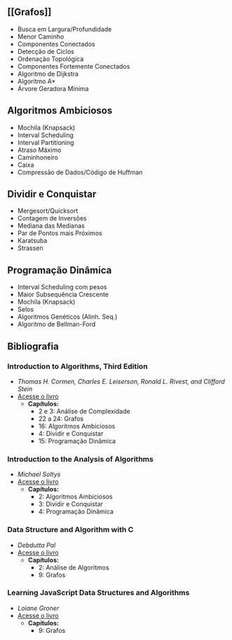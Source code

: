 ## [[Grafos]]

- Busca em Largura/Profundidade  
- Menor Caminho  
- Componentes Conectados  
- Detecção de Ciclos  
- Ordenação Topológica  
- Componentes Fortemente Conectados  
- Algoritmo de Dijkstra  
- Algoritmo A*  
- Árvore Geradora Mínima  

## Algoritmos Ambiciosos

- Mochila (Knapsack)  
- Interval Scheduling  
- Interval Partitioning  
- Atraso Máximo  
- Caminhoneiro  
- Caixa  
- Compressão de Dados/Código de Huffman  

## Dividir e Conquistar

- Mergesort/Quicksort  
- Contagem de Inversões  
- Mediana das Medianas  
- Par de Pontos mais Próximos  
- Karatsuba  
- Strassen  

## Programação Dinâmica

- Interval Scheduling com pesos  
- Maior Subsequência Crescente  
- Mochila (Knapsack)  
- Selos  
- Algoritmos Genéticos (Alinh. Seq.)  
- Algoritmo de Bellman-Ford  

## Bibliografia

### **Introduction to Algorithms, Third Edition**  

- *Thomas H. Cormen, Charles E. Leiserson, Ronald L. Rivest, and Clifford Stein*  
- [Acesse o livro](https://ebookcentral.proquest.com/lib/univbrasilia-ebooks/detail.action?docID=3339142)  
  - **Capítulos:**  
    - 2 e 3: Análise de Complexidade  
    - 22 a 24: Grafos  
    - 16: Algoritmos Ambiciosos  
    - 4: Dividir e Conquistar  
    - 15: Programação Dinâmica  

### **Introduction to the Analysis of Algorithms**  

- *Michael Soltys*  
- [Acesse o livro](https://ebookcentral.proquest.com/lib/univbrasilia-ebooks/detail.action?docID=1019632)  
  - **Capítulos:**  
    - 2: Algoritmos Ambiciosos  
    - 3: Dividir e Conquistar  
    - 4: Programação Dinâmica  

### **Data Structure and Algorithm with C**  

- *Debdutta Pal*  
- [Acesse o livro](https://ebookcentral.proquest.com/lib/univbrasilia-ebooks/detail.action?docID=5640157)  
  - **Capítulos:**  
    - 2: Análise de Algoritmos  
    - 9: Grafos  

### **Learning JavaScript Data Structures and Algorithms**  

- *Loiane Groner*  
- [Acesse o livro](https://ebookcentral.proquest.com/lib/univbrasilia-ebooks/detail.action?docID=1825962)  
  - **Capítulos:**  
    - 9: Grafos  
